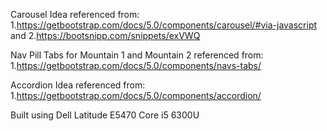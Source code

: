Carousel Idea referenced from:
1.https://getbootstrap.com/docs/5.0/components/carousel/#via-javascript
and
2.https://bootsnipp.com/snippets/exVWQ

Nav Pill Tabs for Mountain 1 and Mountain 2 referenced from: 1.https://getbootstrap.com/docs/5.0/components/navs-tabs/

Accordion Idea referenced from: 1.https://getbootstrap.com/docs/5.0/components/accordion/

Built using Dell Latitude E5470 Core i5 6300U